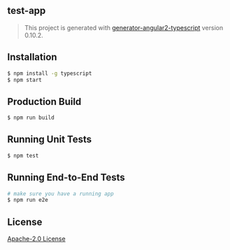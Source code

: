 ## test-app
> This project is generated with [generator-angular2-typescript](https://github.com/shibbir/generator-angular2-typescript) version 0.10.2.

## Installation

```bash
$ npm install -g typescript
$ npm start
```

## Production Build
```bash
$ npm run build
```

## Running Unit Tests
```bash
$ npm test
```

## Running End-to-End Tests
```bash
# make sure you have a running app
$ npm run e2e
```

## License
<a href="https://opensource.org/licenses/Apache-2.0">Apache-2.0 License</a>
